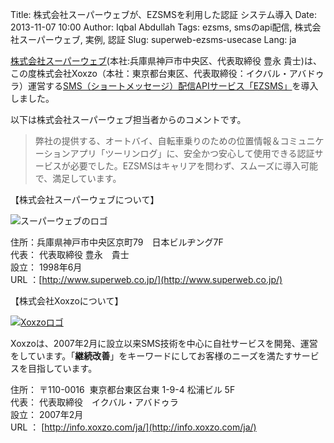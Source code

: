 Title: 株式会社スーパーウェブが、EZSMSを利用した認証 システム導入
Date: 2013-11-07 10:00
Author: Iqbal Abdullah
Tags: ezsms, smsのapi配信, 株式会社スーパーウェブ, 実例, 認証
Slug: superweb-ezsms-usecase
Lang: ja

[株式会社スーパーウェブ](http://www.superweb.co.jp/)(本社:兵庫県神戸市中央区、代表取締役 豊永 貴士)は、この度株式会社Xoxzo（本社：東京都台東区、代表取締役：イクバル・アバドゥラ）運営する[SMS（ショートメッセージ）配信APIサービス「EZSMS」](http://www.ezsms.biz/ja)を導入しました。

以下は株式会社スーパーウェブ担当者からのコメントです。

> 弊社の提供する、オートバイ、自転車乗りのための位置情報＆コミュニケーションアプリ「ツーリンログ」に、安全かつ安心して使用できる認証サービスが必要でした。EZSMSはキャリアを問わず、スムーズに導入可能で、満足しています。

【株式会社スーパーウェブについて】

![スーパーウェブのロゴ]({filename}/images/client-logos/superweb.gif)

住所：兵庫県神戸市中央区京町79　日本ビルヂング7F  
代表： 代表取締役 豊永　貴士  
設立： 1998年6月  
URL ：[http://www.superweb.co.jp/](http://www.superweb.co.jp/)

【株式会社Xoxzoについて】

[![Xoxzoロゴ]({filename}/images/xoxzo-logo-02.png)](http://info.xoxzo.com/ja/)

Xoxzoは、2007年2月に設立以来SMS技術を中心に自社サービスを開発、運営をしています。「**継続改善**」をキーワードにしてお客様のニーズを満たすサービスを目指しています。

住所： 〒110-0016  東京都台東区台東 1-9-4 松浦ビル 5F  
代表： 代表取締役　イクバル・アバドゥラ  
設立： 2007年2月  
URL ： [http://info.xoxzo.com/ja/](http://info.xoxzo.com/ja/)
